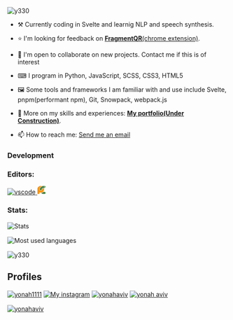 
<p align="left"> <img src="https://komarev.com/ghpvc/?username=y330&label=Profile%20views&color=0e75b6&style=flat" alt="y330" /> </p>

<!-- - 🔭 I’m currently working on maintaining [**FragmentQR**](http://bit.ly/FQRrepository) a browser extension built with HTML/CSS/JavaScript. In contrast to plain HTML/CSS/JS, I am also creating a new browser extension using Python and ReactJS. -->

<!-- -  **FragmentQR Pro**, and [__FragmentCitation__](https://github.com/y330/FragmentCitation), [__FragmenTLDR__](https://github.com/y330/FragmenTLDR), and [__FragmentAnnotator__](https://github.com/y330/FragmentAnnotator). -->

- ⚒ Currently coding in Svelte and learnig NLP and speech synthesis.
<!-- - 🌱 I’m currently learning **ReactJS**. -->


 
- ⭐ I'm looking for feedback on [**FragmentQR**\(chrome extension\)](https://chrome.google.com/webstore/detail/fragmentqr/cabodnfakameckfbbgkciiifempglloj/reviews).
- 🤝 I'm open to collaborate on new projects. Contact me if this is of interest

- ⌨ I program in Python, JavaScript, SCSS, CSS3, HTML5

- 🖼 Some tools and frameworks I am familiar with and use include Svelte, pnpm(performant npm), Git, Snowpack, webpack.js

- 📄 More on my skills and experiences: **[My portfolio(Under Construction)](https://y330.github.io/)**.

- 📫 How to reach me: [Send me an email](mailto:avivyonah@gmail.com)


### Development 
<!--
    #### Front End:

    *Ordered from greatest to least experience*
    1. **HTML, CSS, JavaScript** `.html`,`.css`, `js`  
    3.  **ReactJS**: NPM and jsx

    #### Backend

    1. **Python 3** (including NumPy, Pandas, Pygame, Matplotlib.) `.py`
    // 5. **Django** (web framework in python.) `.py`

-->



<h3 align="left">Editors:</h3>
<p align="left">

  <a href="https://www.jetbrains.com/pycharm" target="_blank"> <img src="https://code.visualstudio.com/apple-touch-icon.png" alt="vscode" width="20px" height="20px"/>
  <a href="https://www.pycharm.org" target="_blank"> <img src="https://raw.githubusercontent.com/devicons/devicon/master/icons/pycharm/pycharm-original.svg" alt="python" width="20px" height="20px"/> </a>  </a> 
</p>

<h3 align="left">Stats:</h3>
 <p>
  <img align="center" src="https://github-readme-stats.vercel.app/api?username=y330&show_icons=true&theme=vue-dark&locale=en&hide=contribs&include_all_commits=true" alt="Stats" />
</p>


<p> <img align="center" src="https://github-readme-stats.vercel.app/api/top-langs?username=y330&show_icons=true&theme=vue-dark&locale=en&exclude_repo=y330.github.io,y330" alt="Most used languages" /></p> 
 <p><img  width="300px" align="center" src="https://github-readme-streak-stats.herokuapp.com/?user=y330&theme=solarized-light" alt="y330" /></p> 



<footer>
  
## Profiles
  
  
<p align="left">
<a href="https://codepen.io/yonah1111" target="_blank"><img align="center" src="https://cdn.jsdelivr.net/npm/simple-icons@3.0.1/icons/codepen.svg" alt="yonah1111" height="30" width="40" /></a>
  <a href="https://instagram.com/yonah.aviv" target="_blank"><img align="center" src="https://cdn.jsdelivr.net/npm/simple-icons@3.0.1/icons/instagram.svg" alt="My instagram" height="30" width="40" background-color="white" /></a>
<a href="https://codesandbox.com/yonahaviv" target="_blank"><img align="center" src="https://cdn.jsdelivr.net/npm/simple-icons@3.0.1/icons/codesandbox.svg" alt="yonahaviv" height="30" width="40" /></a>
<a href="https://www.youtube.com/c/yonah aviv" target="_blank"><img align="center" src="https://cdn.jsdelivr.net/npm/simple-icons@3.0.1/icons/youtube.svg" alt="yonah aviv" height="30" width="40" /></a>
 
  <p><a href="https://www.buymeacoffee.com/yonahaviv"  target="_blank"> <img align="center" src="https://cdn.buymeacoffee.com/buttons/v2/default-yellow.png" height="50" width="210" alt="yonahaviv" /></a></p>
</p>

  
</footer>

